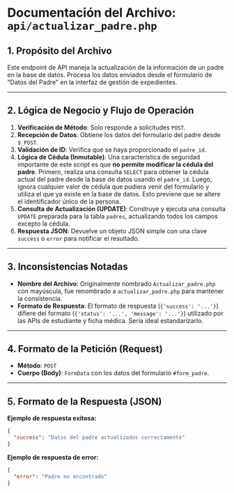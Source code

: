 # Documentación del Archivo: `api/actualizar_padre.php`

## 1. Propósito del Archivo

Este endpoint de API maneja la actualización de la información de un padre en la base de datos. Procesa los datos enviados desde el formulario de "Datos del Padre" en la interfaz de gestión de expedientes.

---

## 2. Lógica de Negocio y Flujo de Operación

1.  **Verificación de Método**: Solo responde a solicitudes `POST`.
2.  **Recepción de Datos**: Obtiene los datos del formulario del padre desde `$_POST`.
3.  **Validación de ID**: Verifica que se haya proporcionado el `padre_id`.
4.  **Lógica de Cédula (Inmutable)**: Una característica de seguridad importante de este script es que **no permite modificar la cédula del padre**. Primero, realiza una consulta `SELECT` para obtener la cédula actual del padre desde la base de datos usando el `padre_id`. Luego, ignora cualquier valor de cédula que pudiera venir del formulario y utiliza el que ya existe en la base de datos. Esto previene que se altere el identificador único de la persona.
5.  **Consulta de Actualización (UPDATE)**: Construye y ejecuta una consulta `UPDATE` preparada para la tabla `padres`, actualizando todos los campos excepto la cédula.
6.  **Respuesta JSON**: Devuelve un objeto JSON simple con una clave `success` o `error` para notificar el resultado.

---

## 3. Inconsistencias Notadas

*   **Nombre del Archivo**: Originalmente nombrado `Actualizar_padre.php` con mayúscula, fue renombrado a `actualizar_padre.php` para mantener la consistencia.
*   **Formato de Respuesta**: El formato de respuesta (`{'success': '...'}`) difiere del formato (`{'status': '...', 'message': '...'}`) utilizado por las APIs de estudiante y ficha médica. Sería ideal estandarizarlo.

---

## 4. Formato de la Petición (Request)

*   **Método**: `POST`
*   **Cuerpo (Body)**: `FormData` con los datos del formulario `#form_padre`.

---

## 5. Formato de la Respuesta (JSON)

**Ejemplo de respuesta exitosa:**
```json
{
  "success": "Datos del padre actualizados correctamente"
}
```

**Ejemplo de respuesta de error:**
```json
{
  "error": "Padre no encontrado"
}
```
